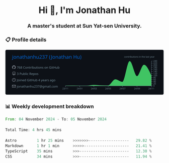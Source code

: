 <h1 align="center">Hi 👋, I'm Jonathan Hu</h1>
<h3 align="center">A master's student at Sun Yat-sen University.</h3>

<h3> 📋 Profile details </h3>

<p align="center">
  <img src="https://raw.githubusercontent.com/jonathanhu237/jonathanhu237/main/profile-summary-card-output/github_dark/0-profile-details.svg" alt="Description">
</p>

<h3> 📊 Weekly development breakdown </h3>

<!--START_SECTION:waka-->

```rust
From: 04 November 2024 - To: 05 November 2024

Total Time: 4 hrs 45 mins

Astro         1 hr 25 mins    >>>>>>>------------------   29.82 %
Markdown      1 hr 1 min      >>>>>--------------------   21.41 %
TypeScript    35 mins         >>>----------------------   12.30 %
CSS           34 mins         >>>----------------------   11.94 %
```

<!--END_SECTION:waka-->

